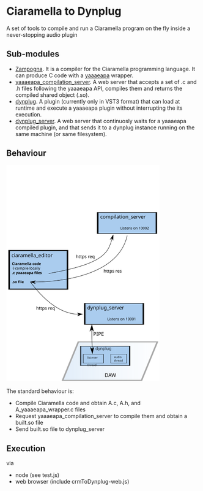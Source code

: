 # Ciaramella to Dynplug

A set of tools to compile and run a Ciaramella program on the fly inside a never-stopping audio plugin 

## Sub-modules
- [Zampogna](https://github.com/paolomarrone/Zampogna). It is a compiler for the Ciaramella programming language. It can produce C code with a [yaaaeapa](https://github.com/paolomarrone/yaaaeapa) wrapper.
- [yaaaeapa_compilation_server](https://github.com/paolomarrone/yaaaeapa_compilation_server). A web server that accepts a set of .c and .h files following the yaaaeapa API, compiles them and returns the compiled shared object (.so). 
- [dynplug](https://github.com/paolomarrone/dynplug). A plugin (currently only in VST3 format) that can load at runtime and execute a yaaaeapa plugin without interrupting the its execution.
- [dynplug_server](https://github.com/paolomarrone/dynplug_server). A web server that continuosly waits for a yaaaeapa compiled plugin, and that sends it to a dynplug instance running on the same machine (or same filesystem).


## Behaviour

<img src="./diagram.svg" width="400">

The standard behaviour is:
- Compile Ciaramella code and obtain A.c, A.h, and A_yaaaeapa_wrapper.c files
- Request yaaaeapa_compilation_server to compile them and obtain a built.so file
- Send built.so file to dynplug_server

## Execution

via
- node (see test.js)
- web browser (include crmToDynplug-web.js)

